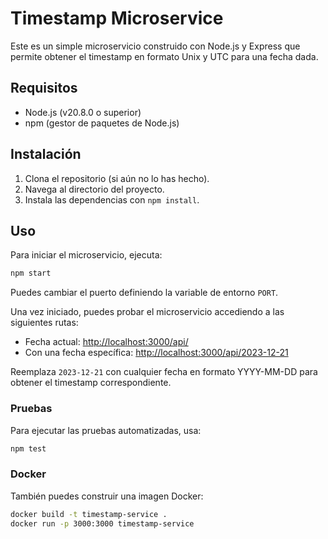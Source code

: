 # Timestamp Microservice

Este es un simple microservicio construido con Node.js y Express que permite obtener el timestamp en formato Unix y UTC para una fecha dada.

## Requisitos

- Node.js (v20.8.0 o superior)
- npm (gestor de paquetes de Node.js)

## Instalación

1. Clona el repositorio (si aún no lo has hecho).
2. Navega al directorio del proyecto.
3. Instala las dependencias con `npm install`.

## Uso

Para iniciar el microservicio, ejecuta:

```bash
npm start
```

Puedes cambiar el puerto definiendo la variable de entorno `PORT`.


Una vez iniciado, puedes probar el microservicio accediendo a las siguientes rutas:

- Fecha actual: [http://localhost:3000/api/](http://localhost:3000/api/)
- Con una fecha específica: [http://localhost:3000/api/2023-12-21](http://localhost:3000/api/2023-12-21)

Reemplaza `2023-12-21` con cualquier fecha en formato YYYY-MM-DD para obtener el timestamp correspondiente.

### Pruebas

Para ejecutar las pruebas automatizadas, usa:

```bash
npm test
```

### Docker

También puedes construir una imagen Docker:

```bash
docker build -t timestamp-service .
docker run -p 3000:3000 timestamp-service
```

